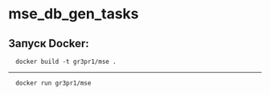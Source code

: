# mse_db_gen_tasks

## Запуск Docker:
```
  docker build -t gr3pr1/mse .
```
____
```
  docker run gr3pr1/mse
```

